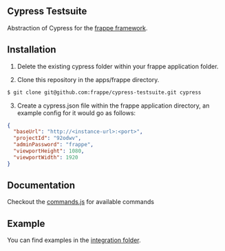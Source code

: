 Cypress Testsuite
---

Abstraction of Cypress for the [frappe framework](https://github.com/frappe/frappe).

## Installation 

1. Delete the existing cypress folder within your frappe application folder.

2. Clone this repository in the apps/frappe directory.

```bash
$ git clone git@github.com:frappe/cypress-testsuite.git cypress

```

3. Create a cypress.json file within the frappe application directory, an example config for it would go as follows:


```json
{
  "baseUrl": "http://<instance-url>:<port>",
  "projectId": "92odwv",
  "adminPassword": "frappe",
  "viewportHeight": 1080,
  "viewportWidth": 1920
}
```

## Documentation
Checkout the [commands.js](support/commands.js) for available commands

## Example
 You can find examples in the  [integration folder](integration/).
